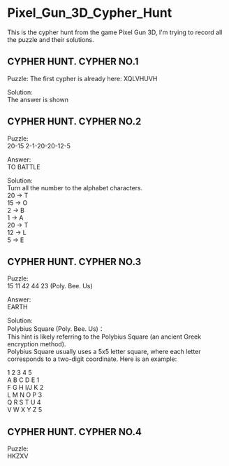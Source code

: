# Pixel_Gun_3D_Cypher_Hunt
This is the cypher hunt from the game Pixel Gun 3D, I'm trying to record all the puzzle and their solutions.

## CYPHER HUNT. CYPHER NO.1

Puzzle: 
The first cypher is already here: XQLVHUVH  

Solution:  
The answer is shown  

## CYPHER HUNT. CYPHER NO.2

Puzzle:  
20-15 2-1-20-20-12-5  

Answer:  
TO BATTLE  

Solution:  
Turn all the number to the alphabet characters.  
20 -> T  
15 -> O  
2 -> B  
1 -> A  
20 -> T  
12 -> L  
5 -> E  

## CYPHER HUNT. CYPHER NO.3

Puzzle:  
15 11 42 44 23 (Poly. Bee. Us)  

Answer:  
EARTH  

Solution:  
Polybius Square (Poly. Bee. Us)：  
This hint is likely referring to the Polybius Square (an ancient Greek encryption method).  
Polybius Square usually uses a 5x5 letter square, where each letter corresponds to a two-digit coordinate. Here is an example:  

1 2 3 4 5  
A B C D E 1  
F G H I/J K 2  
L M N O P 3  
Q R S T U 4  
V W X Y Z 5  


## CYPHER HUNT. CYPHER NO.4

Puzzle:  
HKZXV  

